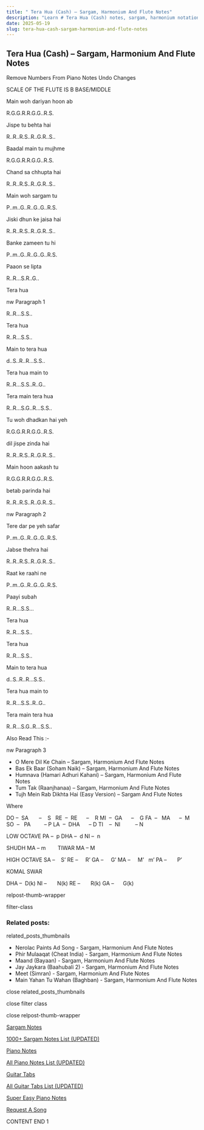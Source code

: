 ```yaml
---
title: " Tera Hua (Cash) – Sargam, Harmonium And Flute Notes"
description: "Learn # Tera Hua (Cash) notes, sargam, harmonium notations and flute notes. Easy step-by-step tutorial for beginners."
date: 2025-05-19
slug: tera-hua-cash-sargam-harmonium-and-flute-notes
---
```


## Tera Hua (Cash) – Sargam, Harmonium And Flute Notes

Remove Numbers From Piano Notes
Undo Changes

SCALE OF THE FLUTE IS B BASE/MIDDLE

Main woh dariyan hoon ab

R.G.G.R.R.G.G..R.S.

Jispe tu behta hai

R..R..R.S..R..G.R..S..

Baadal main tu mujhme

R.G.G.R.R.G.G..R.S.

Chand sa chhupta hai

R..R..R.S..R..G.R..S..

Main woh sargam tu

P..m..G..R..G..G..R.S.

Jiski dhun ke jaisa hai

R..R..R.S..R..G.R..S..

Banke zameen tu hi

P..m..G..R..G..G..R.S.

Paaon se lipta

R..R…S.R..G..

Tera hua

nw Paragraph 1

R..R…S.S..

Tera hua

R..R…S.S..

Main to tera hua

d..S..R..R…S.S..

Tera hua main to

R..R…S.S..R..G..

Tera main tera hua

R..R…S.G..R…S.S..

Tu woh dhadkan hai yeh

R.G.G.R.R.G.G..R.S.

dil jispe zinda hai

R..R..R.S..R..G.R..S..

Main hoon aakash tu

R.G.G.R.R.G.G..R.S.

betab parinda hai

R..R..R.S..R..G.R..S..

nw Paragraph 2

Tere dar pe yeh safar

P..m..G..R..G..G..R.S.

Jabse thehra hai

R..R..R.S..R..G.R..S..

Raat ke raahi ne

P..m..G..R..G..G..R.S.

Paayi subah

R..R…S.S…

Tera hua

R..R…S.S..

Tera hua

R..R…S.S..

Main to tera hua

d..S..R..R…S.S..

Tera hua main to

R..R…S.S..R..G..

Tera main tera hua

R..R…S.G..R…S.S..

Also Read This :-

nw Paragraph 3

- O Mere Dil Ke Chain – Sargam, Harmonium And Flute Notes
- Bas Ek Baar (Soham Naik) – Sargam, Harmonium And Flute Notes
- Humnava (Hamari Adhuri Kahani) – Sargam, Harmonium And Flute Notes
- Tum Tak (Raanjhanaa) – Sargam, Harmonium And Flute Notes
- Tujh Mein Rab Dikhta Hai (Easy Version) – Sargam And Flute Notes

Where

DO –  SA       –    S  
RE  –  RE      –    R
MI  –  GA      –    G
FA  –   MA      –  M
SO  –   PA         – P
LA  –  DHA      – D
TI    –  NI          – N

LOW OCTAVE
PA –  p
DHA –  d
NI –  n

SHUDH MA – m        TIWAR MA – M

HIGH OCTAVE
SA –    S’
RE –     R’
GA –     G’
MA –     M’   m’
PA –       P’

KOMAL SWAR

DHA –  D(k)
NI –       N(k)
RE –       R(k)
GA –      G(k)

relpost-thumb-wrapper

filter-class

### Related posts:

related_posts_thumbnails

- Nerolac Paints Ad Song - Sargam, Harmonium And Flute Notes
- Phir Mulaaqat (Cheat India) - Sargam, Harmonium And Flute Notes
- Maand (Bayaan) - Sargam, Harmonium And Flute Notes
- Jay Jaykara (Baahubali 2) - Sargam, Harmonium And Flute Notes
- Meet (Simran) - Sargam, Harmonium And Flute Notes
- Main Yahan Tu Wahan (Baghban) - Sargam, Harmonium And Flute Notes

close related_posts_thumbnails

close filter class

close relpost-thumb-wrapper

[Sargam Notes](/sargam-notes.html)

[1000+ Sargam Notes List (UPDATED)](/all-songs-list-sargam-notes.html)

[Piano Notes](/piano-notes.html)

[All Piano Notes List (UPDATED)](/all-songs-list-piano-notes.html)

[Guitar Tabs](/guitar-tabs.html)

[All Guitar Tabs List (UPDATED)](/all-songs-list-guitar-tabs.html)

[Super Easy Piano Notes](https://studywall.in/)

[Request A Song](/request-a-song.html)

CONTENT END 1
